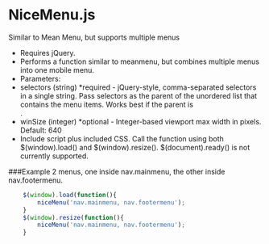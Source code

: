 NiceMenu.js
===========

Similar to Mean Menu, but supports multiple menus

 * Requires jQuery.
 * Performs a function similar to meanmenu, but combines multiple menus into one mobile menu.
 * Parameters:
 * selectors (string) *required - jQuery-style, comma-separated selectors in a single string. Pass selectors as the parent of the unordered list that contains the menu items. Works best if the parent is <nav>.
 * winSize (integer) *optional - Integer-based viewport max width in pixels. Default: 640
 * Include script plus included CSS. Call the function using both $(window).load() and $(window).resize(). $(document).ready() is not currently supported.

###Example
2 menus, one inside nav.mainmenu, the other inside nav.footermenu.

```javascript
    $(window).load(function(){
        niceMenu('nav.mainmenu, nav.footermenu');
    }
    $(window).resize(function(){
        niceMenu('nav.mainmenu, nav.footermenu');
    }
```

